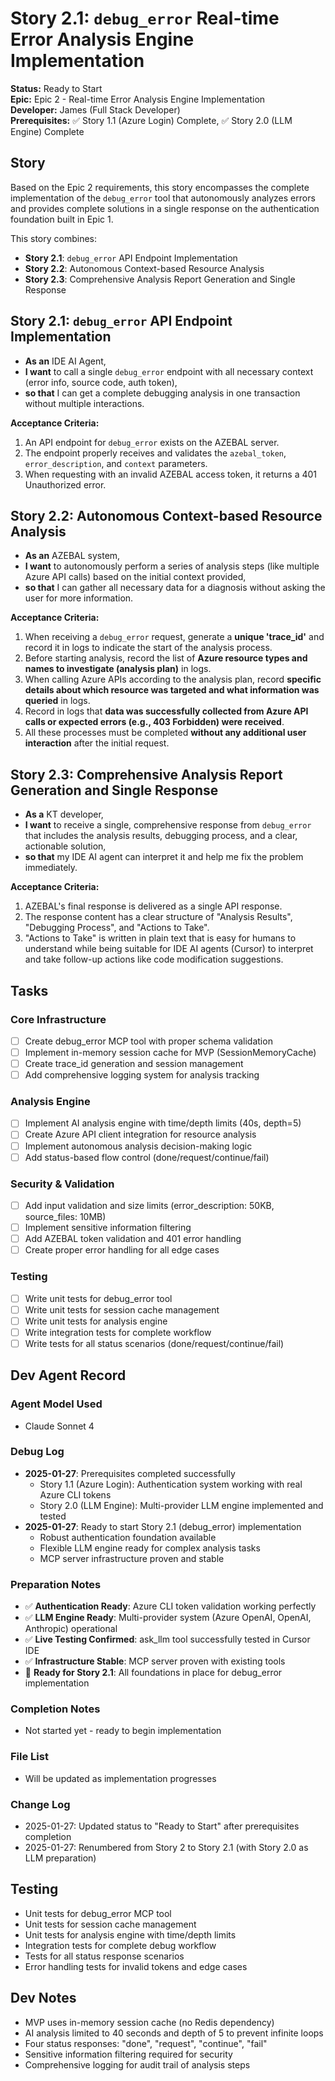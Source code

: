 # Story 2.1: `debug_error` Real-time Error Analysis Engine Implementation

**Status:** Ready to Start  
**Epic:** Epic 2 - Real-time Error Analysis Engine Implementation  
**Developer:** James (Full Stack Developer)  
**Prerequisites:** ✅ Story 1.1 (Azure Login) Complete, ✅ Story 2.0 (LLM Engine) Complete

## Story

Based on the Epic 2 requirements, this story encompasses the complete implementation of the `debug_error` tool that autonomously analyzes errors and provides complete solutions in a single response on the authentication foundation built in Epic 1.

This story combines:
- **Story 2.1**: `debug_error` API Endpoint Implementation
- **Story 2.2**: Autonomous Context-based Resource Analysis 
- **Story 2.3**: Comprehensive Analysis Report Generation and Single Response

## Story 2.1: `debug_error` API Endpoint Implementation
* **As an** IDE AI Agent,
* **I want** to call a single `debug_error` endpoint with all necessary context (error info, source code, auth token),
* **so that** I can get a complete debugging analysis in one transaction without multiple interactions.

**Acceptance Criteria:**
1. An API endpoint for `debug_error` exists on the AZEBAL server.
2. The endpoint properly receives and validates the `azebal_token`, `error_description`, and `context` parameters.
3. When requesting with an invalid AZEBAL access token, it returns a 401 Unauthorized error.

## Story 2.2: Autonomous Context-based Resource Analysis
* **As an** AZEBAL system,
* **I want** to autonomously perform a series of analysis steps (like multiple Azure API calls) based on the initial context provided,
* **so that** I can gather all necessary data for a diagnosis without asking the user for more information.

**Acceptance Criteria:**
1. When receiving a `debug_error` request, generate a **unique 'trace_id'** and record it in logs to indicate the start of the analysis process.
2. Before starting analysis, record the list of **Azure resource types and names to investigate (analysis plan)** in logs.
3. When calling Azure APIs according to the analysis plan, record **specific details about which resource was targeted and what information was queried** in logs.
4. Record in logs that **data was successfully collected from Azure API calls or expected errors (e.g., 403 Forbidden) were received**.
5. All these processes must be completed **without any additional user interaction** after the initial request.

## Story 2.3: Comprehensive Analysis Report Generation and Single Response
* **As a** KT developer,
* **I want** to receive a single, comprehensive response from `debug_error` that includes the analysis results, debugging process, and a clear, actionable solution,
* **so that** my IDE AI agent can interpret it and help me fix the problem immediately.

**Acceptance Criteria:**
1. AZEBAL's final response is delivered as a single API response.
2. The response content has a clear structure of "Analysis Results", "Debugging Process", and "Actions to Take".
3. "Actions to Take" is written in plain text that is easy for humans to understand while being suitable for IDE AI agents (Cursor) to interpret and take follow-up actions like code modification suggestions.

## Tasks

### Core Infrastructure
- [ ] Create debug_error MCP tool with proper schema validation
- [ ] Implement in-memory session cache for MVP (SessionMemoryCache)
- [ ] Create trace_id generation and session management
- [ ] Add comprehensive logging system for analysis tracking

### Analysis Engine
- [ ] Implement AI analysis engine with time/depth limits (40s, depth=5)
- [ ] Create Azure API client integration for resource analysis
- [ ] Implement autonomous analysis decision-making logic
- [ ] Add status-based flow control (done/request/continue/fail)

### Security & Validation
- [ ] Add input validation and size limits (error_description: 50KB, source_files: 10MB)
- [ ] Implement sensitive information filtering
- [ ] Add AZEBAL token validation and 401 error handling
- [ ] Create proper error handling for all edge cases

### Testing
- [ ] Write unit tests for debug_error tool
- [ ] Write unit tests for session cache management
- [ ] Write unit tests for analysis engine
- [ ] Write integration tests for complete workflow
- [ ] Write tests for all status scenarios (done/request/continue/fail)

## Dev Agent Record

### Agent Model Used
- Claude Sonnet 4

### Debug Log
- **2025-01-27**: Prerequisites completed successfully
  - Story 1.1 (Azure Login): Authentication system working with real Azure CLI tokens
  - Story 2.0 (LLM Engine): Multi-provider LLM engine implemented and tested
- **2025-01-27**: Ready to start Story 2.1 (debug_error) implementation
  - Robust authentication foundation available
  - Flexible LLM engine ready for complex analysis tasks
  - MCP server infrastructure proven and stable

### Preparation Notes
- ✅ **Authentication Ready**: Azure CLI token validation working perfectly
- ✅ **LLM Engine Ready**: Multi-provider system (Azure OpenAI, OpenAI, Anthropic) operational
- ✅ **Live Testing Confirmed**: ask_llm tool successfully tested in Cursor IDE
- ✅ **Infrastructure Stable**: MCP server proven with existing tools
- 🚀 **Ready for Story 2.1**: All foundations in place for debug_error implementation

### Completion Notes
- Not started yet - ready to begin implementation

### File List
- Will be updated as implementation progresses

### Change Log
- 2025-01-27: Updated status to "Ready to Start" after prerequisites completion
- 2025-01-27: Renumbered from Story 2 to Story 2.1 (with Story 2.0 as LLM preparation)

## Testing
- Unit tests for debug_error MCP tool
- Unit tests for session cache management
- Unit tests for analysis engine with time/depth limits
- Integration tests for complete debug workflow
- Tests for all status response scenarios
- Error handling tests for invalid tokens and edge cases

## Dev Notes
- MVP uses in-memory session cache (no Redis dependency)
- AI analysis limited to 40 seconds and depth of 5 to prevent infinite loops
- Four status responses: "done", "request", "continue", "fail"
- Sensitive information filtering required for security
- Comprehensive logging for audit trail of analysis steps
